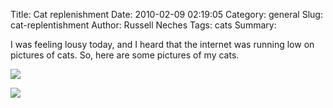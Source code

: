 Title: Cat replenishment
Date: 2010-02-09 02:19:05
Category: general
Slug: cat-replentishment
Author: Russell Neches
Tags: cats
Summary: 


I was feeling lousy today, and I heard that the internet was running low
on pictures of cats. So, here are some pictures of my cats.

![](http://vort.org/media/images/cat_tails.jpg)

![](http://vort.org/media/images/buzz_is_awake.jpg)

